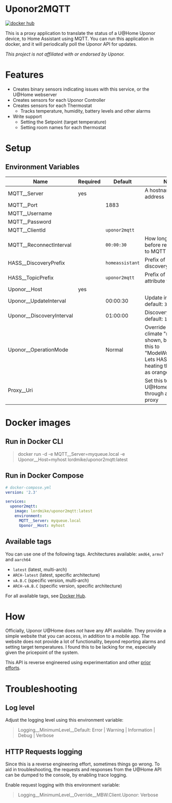 # Uponor2MQTT
[![docker hub](https://img.shields.io/docker/pulls/lordmike/uponor2mqtt)](https://hub.docker.com/repository/docker/lordmike/uponor2mqtt)

This is a proxy application to translate the status of a U@Home Uponor device, to Home Assistant using MQTT. You can run this application in docker, and it will periodically poll the Uponor API for updates.

_This project is not affiliated with or endorsed by Uponor._

# Features

* Creates binary sensors indicating issues with this service, or the U@Home webserver
* Creates sensors for each Uponor Controller
* Creates sensors for each Thermostat
  * Tracks temperature, humidity, battery levels and other alarms
* Write support
  * Setting the Setpoint (target temperature)
  * Setting room names for each thermostat

# Setup

## Environment Variables

| Name | Required | Default | Note |
|---|---|---|---|
| MQTT__Server | yes | | A hostname or IP address |
| MQTT__Port | | 1883 | |
| MQTT__Username | | | |
| MQTT__Password | | | |
| MQTT__ClientId | | `uponor2mqtt` | |
| MQTT__ReconnectInterval | | `00:00:30` | How long to wait before reconnecting to MQTT |
| HASS__DiscoveryPrefix | | `homeassistant` | Prefix of HASS discovery topics |
| HASS__TopicPrefix | | `uponor2mqtt` | Prefix of state and attribute topics |
| Uponor__Host | yes | | |
| Uponor__UpdateInterval | | 00:00:30 | Update interval, default: `30 seconds` |
| Uponor__DiscoveryInterval | | 01:00:00 | Discovery interval, default: `1 hour` |
| Uponor__OperationMode | | Normal | Override how climate "modes" are shown, by setting this to "ModeWorkaround". Lets HASS show heating thermostats as orange. |
| Proxy__Uri | | | Set this to pass U@Home API calls through an HTTP proxy |

# Docker images

## Run in Docker CLI

> docker run -d -e MQTT__Server=myqueue.local -e Uponor__Host=myhost lordmike/uponor2mqtt:latest

## Run in Docker Compose

```yaml
# docker-compose.yml
version: '2.3'

services:
  uponor2mqtt:
    image: lordmike/uponor2mqtt:latest
    environment:
      MQTT__Server: myqueue.local
      Uponor__Host: myhost
```

## Available tags

You can use one of the following tags. Architectures available: `amd64`, `armv7` and `aarch64`

* `latest` (latest, multi-arch)
* `ARCH-latest` (latest, specific architecture)
* `vA.B.C` (specific version, multi-arch)
* `ARCH-vA.B.C` (specific version, specific architecture)

For all available tags, see [Docker Hub](https://hub.docker.com/repository/docker/lordmike/uponor2mqtt/tags).


# How

Officially, Uponor U@Home does _not_ have any API available. They provide a simple website that you can access, in addition to a mobile app. The website does not provide a lot of functionality, beyond reporting alarms and setting target temperatures. I found this to be lacking for me, especially given the pricepoint of the system.

This API is reverse engineered using experimentation and other [prior efforts](https://github.com/dave-code-ruiz/uhomeuponor).

# Troubleshooting

## Log level

Adjust the logging level using this environment variable:

> Logging__MinimumLevel__Default: Error | Warning | Information | Debug | Verbose

## HTTP Requests logging

Since this is a reverse engineering effort, sometimes things go wrong. To aid in troubleshooting, the requests and responses from the U@Home API can be dumped to the console, by enabling trace logging.

Enable request logging with this environment variable:
> Logging__MinimumLevel__Override__MBW.Client.Uponor: Verbose
